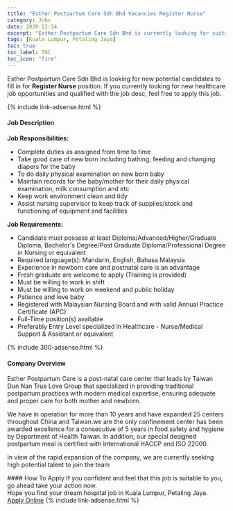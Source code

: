 ```yaml
---
title: "Esther Postpartum Care Sdn Bhd Vacancies Register Nurse" 
category: Jobs 
date: 2020-12-14 
excerpt: "Esther Postpartum Care Sdn Bhd is currently looking for suitable person to fill in the Register Nurse which positioned at Kuala Lumpur, Petaling Jaya" 
tags: [Kuala Lumpur, Petaling Jaya] 
toc: true 
toc_label: TOC 
toc_icon: "fire" 
--- 
```


<p>Esther Postpartum Care Sdn Bhd is looking for new potential candidates to fill in for <b>Register Nurse</b> position. If you currently looking for new healthcare job opportunities and qualified with the job desc, feel free to apply this job.
</p>{% include link-adsense.html %} 
<div><div><div><h4>Job Description</h4></div></div><div><div><span><div><p><strong>Job Responsibilities:</strong></p><ul><li>Complete duties as assigned from time to time</li><li>Take good care of new born including bathing, feeding and changing diapers for the baby</li><li>To do daily physical examination on new born baby</li><li>Maintain records for the baby/mother for their daily physical examination, milk consumption and etc</li><li>Keep work environment clean and tidy</li><li>Assist nursing supervisor to keep track of supplies/stock and functioning of equipment and facilities</li></ul><p><strong>Job Requirements:</strong></p><ul><li>Candidate must possess at least Diploma/Advanced/Higher/Graduate Diploma, Bachelor's Degree/Post Graduate Diploma/Professional Degree in Nursing or equivalent</li><li>Required language(s): Mandarin, English, Bahasa Malaysia</li><li>Experience in newborn care and postnatal care is an advantage</li><li>Fresh graduate are welcome to apply (Training is provided)</li><li>Must be willing to work in shift</li><li>Must be willing to work on weekend and public holiday</li><li>Patience and love baby</li><li>Registered with Malaysian Nursing Board and with valid Annual Practice Certificate (APC)</li><li>Full-Time position(s) available</li><li>Preferably Entry Level specialized in Healthcare - Nurse/Medical Support &amp; Assistant or equivalent</li></ul></div></span></div></div></div> 
{% include 300-adsense.html %} 
<div><div><div><h4>Company Overview</h4></div></div><div><div><span><div><p>Esther Postpartum Care is a post-natal care center that leads by Taiwan Dun Nan True Love Group that specialized in providing traditional postpartum practices with modern medical expertise, ensuring adequate and proper care for both mother and newborn.</p><p>We have in operation for more than 10 years and have expanded 25 centers throughout China and Taiwan.we are the only confinement center has been awarded excellence for a consecutive of 5 years in food safety and hygiene by Department of Health Taiwan. In addition, our special designed postpartum meal is certified with International HACCP and ISO 22000.</p><p>In view of the rapid expansion of the company, we are currently seeking high potential talent to join the team&#160;</p></div></span></div></div></div> 
#### How To Apply 
If you confident and feel that this job is suitable to you, go ahead take your action now. <br/> 
Hope you find your dream hospital job in Kuala Lumpur, Petaling Jaya. <br/> 
<a href="https://www.jobstreet.com.my/en/job/register-nurse-4439428?jobId=jobstreet-my-job-4439428&sectionRank=22&token=0~3c823f7f-9511-4aac-a670-438e490fece2&fr=SRP%20View%20In%20New%20Ta" class="btn btn--warning" target="_blank" rel="nofollow noopenner">Apply Online</a> 
{% include link-adsense.html %} 